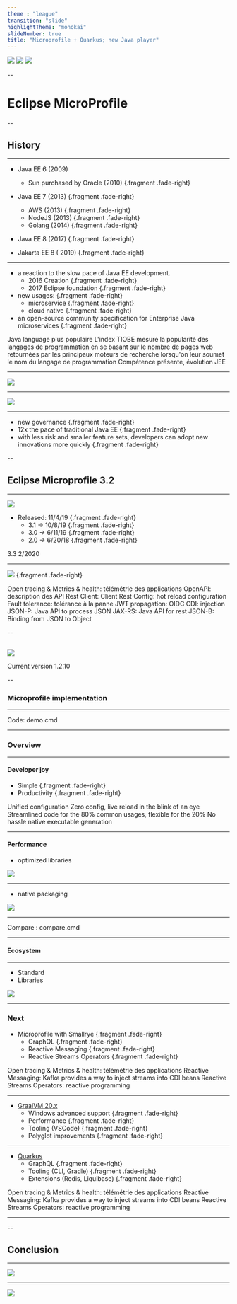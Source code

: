 ```yaml
---
theme : "league"
transition: "slide"
highlightTheme: "monokai"
slideNumber: true
title: "Microprofile + Quarkus; new Java player"
---
```


![](img/eclipse.jpg) ![](img/micro.jpg) ![](img/profile.png)

--

# Eclipse MicroProfile

--

## History

---

* Java EE 6 (2009)
  * Sun purchased  by Oracle (2010) {.fragment .fade-right}

* Java EE 7 (2013) {.fragment .fade-right}
  * AWS (2013) {.fragment .fade-right}
  * NodeJS (2013) {.fragment .fade-right}
  * Golang (2014) {.fragment .fade-right}
* Java EE 8 (2017) {.fragment .fade-right}
* Jakarta EE 8 ( 2019) {.fragment .fade-right}

---

* a reaction to the slow pace of Java EE development. 
  * 2016 Creation {.fragment .fade-right}
  * 2017 Eclipse foundation {.fragment .fade-right}
* new usages: {.fragment .fade-right}
  * microservice {.fragment .fade-right}
  * cloud native {.fragment .fade-right}
* an open-source community specification for Enterprise Java microservices {.fragment .fade-right}

<aside class="notes">
Java language plus populaire 
L'index TIOBE mesure la popularité des langages de programmation en se basant sur le nombre de pages web retournées par les principaux moteurs de recherche lorsqu'on leur soumet le nom du langage de programmation
Compétence présente, évolution JEE
</aside>

---

![](./img/community.png)

---

![](./img/implementation.png)

---

* new governance {.fragment .fade-right} 
* 12x the pace of traditional Java EE {.fragment .fade-right}
* with less risk and smaller feature sets, developers can adopt new innovations more quickly {.fragment .fade-right}

--

## Eclipse Microprofile 3.2 

---

![](./img/microprofile.png)


* Released: 11/4/19 {.fragment .fade-right}
  * 3.1 -> 10/8/19 {.fragment .fade-right}
  * 3.0 -> 6/11/19 {.fragment .fade-right}
  * 2.0 -> 6/20/18 {.fragment .fade-right}


<aside class="notes">
3.3 2/2020
</aside>

---

![](./img/microprofile32.png) {.fragment .fade-right}


<aside class="notes">
Open tracing & Metrics & health: télémétrie des applications
OpenAPI: description des API
Rest Client: Client Rest
Config: hot reload configuration
Fault tolerance: tolérance à la panne
JWT propagation: OIDC
CDI: injection
JSON-P: Java API to process JSON
JAX-RS: Java API for rest
JSON-B: Binding from JSON to Object
</aside>

--

## 

![](./img/quarkus.png)

Current version 1.2.10


--

### Microprofile implementation

---

Code: demo.cmd

---

### Overview

---

#### Developer joy
  * Simple {.fragment .fade-right}
  * Productivity {.fragment .fade-right} 

<aside class="notes">
Unified configuration
Zero config, live reload in the blink of an eye
Streamlined code for the 80% common usages, flexible for the 20%
No hassle native executable generation
</aside>

---

#### Performance

  * optimized libraries 

![](./img/quarkus_perf.png)

---

  * native packaging 

![](./img/quarkus_how_to.png)


---

Compare : compare.cmd

---

#### Ecosystem

---

* Standard 
* Libraries

![](./img/quarkus_extensions.png)

---

### Next

* Microprofile with Smallrye {.fragment .fade-right}
  * GraphQL {.fragment .fade-right}
  * Reactive Messaging {.fragment .fade-right}
  * Reactive Streams Operators {.fragment .fade-right}


<aside class="notes">
Open tracing & Metrics & health: télémétrie des applications
Reactive Messaging: Kafka  provides a way to inject streams into CDI beans
Reactive Streams Operators: reactive programming
</aside>

---

* [GraalVM 20.x](https://www.graalvm.org/docs/release-notes/20_0/)
  * Windows advanced support {.fragment .fade-right}
  * Performance {.fragment .fade-right}
  * Tooling (VSCode) {.fragment .fade-right}
  * Polyglot improvements {.fragment .fade-right}
  
---

* [Quarkus](https://github.com/orgs/quarkusio/projects/5)  
  * GraphQL {.fragment .fade-right}
  * Tooling (CLI, Gradle) {.fragment .fade-right}
  * Extensions (Redis, Liquibase) {.fragment .fade-right}


<aside class="notes">
Open tracing & Metrics & health: télémétrie des applications
Reactive Messaging: Kafka  provides a way to inject streams into CDI beans
Reactive Streams Operators: reactive programming
</aside>

---



--

## Conclusion

---

![](./img/question-mark-1872665_1280.jpg)

---

![](./img/thank-you-2490552_1280.png)
